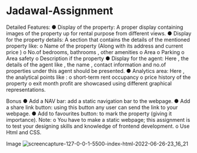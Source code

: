 # Jadawal-Assignment
 
Detailed Features:
● Display of the property: A proper display containing images of the property up for rental purpose from different views.
● Display for the property details: A section that contains the details of the mentioned property like:
o Name of the property (Along with its address and current price )
o No.of bedrooms, bathrooms , other amenities
o Area
o Parking
o Area safety
o Description if the property
● Display for the agent: Here , the details of the agent like , the name , contact information and no.of properties under this agent should be presented.
● Analytics area: Here , the analytical points like :
o short-term rent occupancy
o price history of the property
o exit month profit
are showcased using different graphical representations.

Bonus
● Add a NAV bar: add a static navigation bar to the webpage.
● Add a share link button: using this button any user can send the link to your webpage.
● Add to favourites button: to mark the property (giving it importance).
Note:
o You have to make a static webpage; this assignment is to test your designing skills and knowledge of frontend development.
o Use Html and CSS.

Image
![screencapture-127-0-0-1-5500-index-html-2022-06-26-23_16_21](https://user-images.githubusercontent.com/88427956/175830783-c401cc65-cb10-492e-8a85-993347c8faa9.png)
